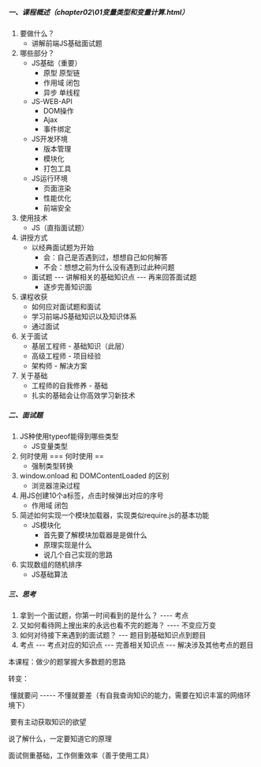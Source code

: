 ##### 一、课程概述（chapter02\01变量类型和变量计算.html）

1. 要做什么？
   - 讲解前端JS基础面试题
2. 哪些部分？
   - JS基础（重要）
     - 原型  原型链
     - 作用域  闭包
     - 异步  单线程
   - JS-WEB-API
     - DOM操作
     - Ajax
     - 事件绑定
   - JS开发环境
     - 版本管理
     - 模块化
     - 打包工具
   - JS运行环境
     - 页面渲染
     - 性能优化
     - 前端安全
3. 使用技术
   - JS（直指面试题）
4. 讲授方式
   - 以经典面试题为开始
     - 会：自己是否遇到过，想想自己如何解答
     - 不会：想想之前为什么没有遇到过此种问题
   - 面试题 --- 讲解相关的基础知识点 --- 再来回答面试题
     - 逐步完善知识面
5. 课程收获
   - 如何应对面试题和面试
   - 学习前端JS基础知识以及知识体系
   - 通过面试
6. 关于面试
   - 基层工程师 - 基础知识（此层）
   - 高级工程师 - 项目经验
   - 架构师 - 解决方案
7. 关于基础
   - 工程师的自我修养 - 基础
   - 扎实的基础会让你高效学习新技术

##### 二、面试题

1. JS种使用typeof能得到哪些类型
   - JS变量类型
2. 何时使用 === 何时使用 ==
   - 强制类型转换
3. window.onload 和 DOMContentLoaded 的区别
   - 浏览器渲染过程
4. 用JS创建10个a标签，点击时候弹出对应的序号
   - 作用域  闭包
5. 简述如何实现一个模块加载器，实现类似require.js的基本功能
   - JS模块化
      - 首先要了解模块加载器是是做什么
      - 原理实现是什么
      - 说几个自己实现的思路
6. 实现数组的随机排序
   - JS基础算法



##### 三、思考

1. 拿到一个面试题，你第一时间看到的是什么？  ----   考点
2. 又如何看待网上搜出来的永远也看不完的题海？   ----   不变应万变
3. 如何对待接下来遇到的面试题？   ---   题目到基础知识点到题目
4. 考点   ---   考点对应的知识点   ---   完善相关知识点  ---   解决涉及其他考点的题目



本课程：做少的题掌握大多数题的思路

转变：

​	懂就要问 ----- 不懂就要差（有自我查询知识的能力，需要在知识丰富的网络环境下）

​    要有主动获取知识的欲望  



说了解什么，一定要知道它的原理

面试侧重基础，工作侧重效率（善于使用工具）